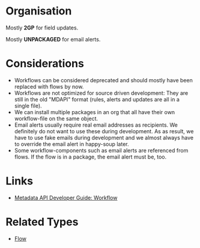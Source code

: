 # Organisation

Mostly **2GP** for field updates.

Mostly **UNPACKAGED** for email alerts.

# Considerations

- Workflows can be considered deprecated and should mostly have been replaced with flows by now.
- Workflows are not optimized for source driven development: They are still in the old "MDAPI" format (rules, alerts and updates are all in a single file).
- We can install multiple packages in an org that all have their own workflow-file on the same object.
- Email alerts usually require real email addresses as recipients. We definitely do not want to use these during development. As as result, we have to use fake emails during development and we almost always have to override the email alert in happy-soup later.
- Some workflow-components such as email alerts are referenced from flows. If the flow is in a package, the email alert must be, too.

# Links

- [Metadata API Developer Guide: Workflow](https://developer.salesforce.com/docs/atlas.en-us.238.0.api_meta.meta/api_meta/meta_workflow.htm)

# Related Types

- [Flow](flow.md)
